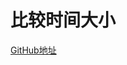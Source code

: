 # 比较时间大小




[GitHub地址](https://github.com/wrack0001/note/blob/master/golnag/%E5%9F%BA%E7%A1%80%E7%AF%87/time/%E6%AF%94%E8%BE%83%E6%97%B6%E9%97%B4%E5%A4%A7%E5%B0%8F.md)